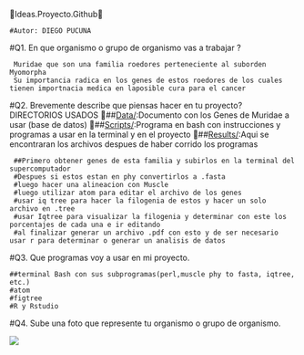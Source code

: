 🌟Ideas.Proyecto.Github🌟
	
	#Autor: DIEGO PUCUNA 
	
#Q1. En que organismo o grupo de organismo vas a trabajar ?

     Muridae que son una familia roedores perteneciente al suborden Myomorpha
     Su importancia radica en los genes de estos roedores de los cuales tienen importnacia medica en laposible cura para el cancer
#Q2. Brevemente describe que piensas hacer en tu proyecto?
		DIRECTORIOS USADOS
         	📁##[Data/](./Data):Documento con los Genes de Muridae a usar (base de datos)
	  	📁##[Scripts/](./Scripts):Programa en bash con instrucciones y programas a usar en la terminal y en el proyecto
    		📁##[Results/](./Results):Aqui se encontraran los archivos despues de haber corrido los programas 


     ##Primero obtener genes de esta familia y subirlos en la terminal del supercomputador 
     #Despues si estos estan en phy convertirlos a .fasta
     #luego hacer una alineacion con Muscle
     #luego utilizar atom para editar el archivo de los genes
     #usar iq tree para hacer la filogenia de estos y hacer un solo archivo en .tree
     #usar Iqtree para visualizar la filogenia y determinar con este los porcentajes de cada una e ir editando
     #al finalizar generar un archivo .pdf con esto y de ser necesario usar r para determinar o generar un analisis de datos
#Q3. Que programas voy a usar en mi proyecto. 

	##terminal Bash con sus subprogramas(perl,muscle phy to fasta, iqtree, etc.)
	#atom
	#figtree
	#R y Rstudio
#Q4. Sube una foto que represente tu organismo o grupo de organismo. 

![](https://inaturalist-open-data.s3.amazonaws.com/photos/331198558/large.jpg)
